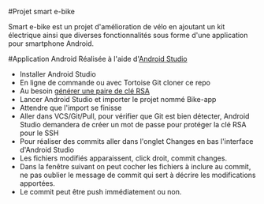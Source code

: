 #Projet smart e-bike

Smart e-bike est un projet d'amélioration de vélo en ajoutant un kit
électrique ainsi que diverses fonctionnalités sous forme d'une application
pour smartphone Android.

#Application Android
Réalisée à l'aide d'[Android Studio](http://developer.android.com/sdk/installing/index.html)

* Installer Android Studio
* En ligne de commande ou avec Tortoise Git cloner ce repo
* Au besoin [générer une paire de clé RSA](https://help.github.com/articles/generating-ssh-keys/)
* Lancer Android Studio et importer le projet nommé Bike-app
* Attendre que l'import se finisse
* Aller dans VCS/Git/Pull, pour vérifier que Git est bien détecter, Android Studio demandera de
  créer un mot de passe pour protéger la clé RSA pour le SSH
* Pour réaliser des commits aller dans l'onglet Changes en bas l'interface d'Android Studio
* Les fichiers modifiés apparaissent, click droit, commit changes.
* Dans la fenêtre suivant on peut cocher les fichiers à inclure au commit, ne pas oublier le
  message de commit qui sert à décrire les modifications apportées.
* Le commit peut être push immédiatement ou non.
